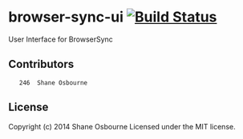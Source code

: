 # browser-sync-ui [![Build Status](https://travis-ci.org/shakyShane/browser-sync-control-panel.png?branch=master)](https://travis-ci.org/shakyShane/browser-sync-control-panel)

User Interface for BrowserSync

## Contributors

```
   246	Shane Osbourne
```

## License
Copyright (c) 2014 Shane Osbourne
Licensed under the MIT license.
